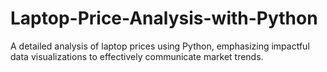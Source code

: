 # Laptop-Price-Analysis-with-Python
A detailed analysis of laptop prices using Python, emphasizing impactful data visualizations to effectively communicate market trends.
